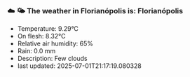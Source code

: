 ### ☁️ 🌤️  The weather in Florianópolis is: Florianópolis

- Temperature: 9.29°C
- On flesh: 8.32°C
- Relative air humidity: 65%
- Rain: 0.0 mm
- Description: Few clouds
- last updated: 2025-07-01T21:17:19.080328
